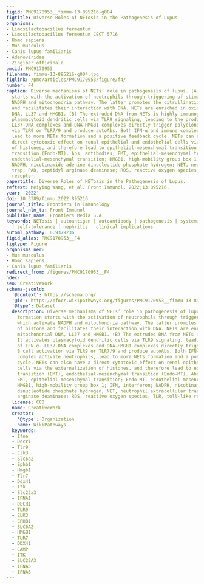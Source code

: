 ```yaml
---
figid: PMC9170953__fimmu-13-895216-g004
figtitle: Diverse Roles of NETosis in the Pathogenesis of Lupus
organisms:
- Limosilactobacillus fermentum
- Limosilactobacillus fermentum CECT 5716
- Homo sapiens
- Mus musculus
- Canis lupus familiaris
- Adenoviridae
- Zingiber officinale
pmcid: PMC9170953
filename: fimmu-13-895216-g004.jpg
figlink: /pmc/articles/PMC9170953/figure/f4/
number: F4
caption: Diverse mechanisms of NETs’ role in pathogenesis of lupus. (A) NET formation
  starts with the activation of neutrophils through triggering of stimuli, which activate
  NADPH and mitochondria pathway. The latter promotes the citrullination of histone
  and facilitates their interaction with DNA. NETs are enriched in oxidized mitochondrial
  DNA, LL37 and HMGB1. (B) The extruded DNA from NETs is highly immunogenic. It activates
  plasmacytoid dendritic cells via TLR9 signaling, leading to the production of IFN-α.
  LL37-DNA complexes and DNA–HMGB1 complexes directly trigger polyclonal B cell activation
  via TLR9 or TLR7/9 and produce autoAbs. Both IFN-α and immune complex activate neutrophils,
  lead to more NETs formation and a positive feedback cycle. NETs can also have a
  direct cytotoxic effect on renal epithelial and endothelial cells via the externalization
  of histones, and therefore lead to epithelial-mesenchymal transition (EMT), endothelial-mesenchymal
  transition (Endo-MT). Abs, antibodies; EMT, epithelial-mesenchymal transition; Endo-MT,
  endothelial-mesenchymal transition; HMGB1, high-mobility group box 1; IFN, interferon;
  NADPH, nicotinamide adenine dinucleotide phosphate hydrogen; NET, neutrophil extracellular
  trap; PAD, peptidyl arginase deaminase; ROS, reactive oxygen species; TLR, toll-like
  receptor.
papertitle: Diverse Roles of NETosis in the Pathogenesis of Lupus.
reftext: Meiying Wang, et al. Front Immunol. 2022;13:895216.
year: '2022'
doi: 10.3389/fimmu.2022.895216
journal_title: Frontiers in Immunology
journal_nlm_ta: Front Immunol
publisher_name: Frontiers Media S.A.
keywords: NETosis | autoantigen | autoantibody | pathogenesis | systemic lupus erythematosus
  | self-tolerance | nephritis | clinical implications
automl_pathway: 0.9379236
figid_alias: PMC9170953__F4
figtype: Figure
organisms_ner:
- Mus musculus
- Homo sapiens
- Canis lupus familiaris
redirect_from: /figures/PMC9170953__F4
ndex: ''
seo: CreativeWork
schema-jsonld:
  '@context': https://schema.org/
  '@id': https://pfocr.wikipathways.org/figures/PMC9170953__fimmu-13-895216-g004.html
  '@type': Dataset
  description: Diverse mechanisms of NETs’ role in pathogenesis of lupus. (A) NET
    formation starts with the activation of neutrophils through triggering of stimuli,
    which activate NADPH and mitochondria pathway. The latter promotes the citrullination
    of histone and facilitates their interaction with DNA. NETs are enriched in oxidized
    mitochondrial DNA, LL37 and HMGB1. (B) The extruded DNA from NETs is highly immunogenic.
    It activates plasmacytoid dendritic cells via TLR9 signaling, leading to the production
    of IFN-α. LL37-DNA complexes and DNA–HMGB1 complexes directly trigger polyclonal
    B cell activation via TLR9 or TLR7/9 and produce autoAbs. Both IFN-α and immune
    complex activate neutrophils, lead to more NETs formation and a positive feedback
    cycle. NETs can also have a direct cytotoxic effect on renal epithelial and endothelial
    cells via the externalization of histones, and therefore lead to epithelial-mesenchymal
    transition (EMT), endothelial-mesenchymal transition (Endo-MT). Abs, antibodies;
    EMT, epithelial-mesenchymal transition; Endo-MT, endothelial-mesenchymal transition;
    HMGB1, high-mobility group box 1; IFN, interferon; NADPH, nicotinamide adenine
    dinucleotide phosphate hydrogen; NET, neutrophil extracellular trap; PAD, peptidyl
    arginase deaminase; ROS, reactive oxygen species; TLR, toll-like receptor.
  license: CC0
  name: CreativeWork
  creator:
    '@type': Organization
    name: WikiPathways
  keywords:
  - Ifna
  - Decr1
  - Tlr9
  - Elk3
  - Slc6a2
  - Ephb1
  - Hmgb1
  - Tlr7
  - Ddx41
  - Itk
  - Slc22a3
  - IFNA1
  - DECR1
  - TLR9
  - ELK3
  - EPHB1
  - SLC6A2
  - HMGB1
  - TLR7
  - DDX41
  - CAMP
  - ITK
  - SLC22A3
  - IFNA5
  - IFNA6
---
```

